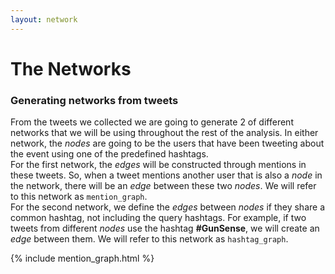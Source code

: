 ```yaml
---
layout: network
---
```


# The Networks

### Generating networks from tweets
From the tweets we collected we are going to generate 2 of different networks that we will be using throughout the rest of the analysis. In either network, the *nodes* are going to be the users that have been tweeting about the event using one of the predefined hashtags.   
For the first network, the *edges* will be constructed through mentions in these tweets. So, when a tweet mentions another user that is also a *node* in the network, there will be an *edge* between these two *nodes*. We will refer to this network as `mention_graph`.   
For the second network, we define the *edges* between *nodes* if they share a common hashtag, not including the query hashtags. For example, if two tweets from different *nodes* use the hashtag **#GunSense**, we will create an *edge* between them. We will refer to this network as `hashtag_graph`.

{% include mention_graph.html %}
